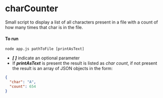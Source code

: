 # charCounter

Small script to display a list of all characters present in a file with a count of how many times that char is in the file.

#### To run
`node app.js pathToFile [printAsText]`

- **_[ ]_** indicate an optional parameter
- If **_printAsText_** is present the result is listed as *char  count*, if not present the result is an array of JSON objects in the form:
```json
{
  "char": "A",
  "count": 654
}
```
